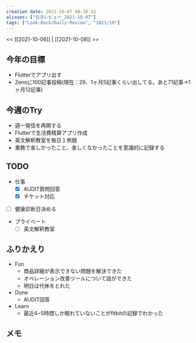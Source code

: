 ```yaml
---
creation date: 2021-10-07 08:38:42
aliases: ["日次レビュー_2021-10-07"]
tags: ["Look-Back/Daily-Review", "2021/10"]
---
```


<< [[2021-10-06]] | [[2021-10-08]] >>

## 今年の目標

- Flutterでアプリ出す
- Zennに100記事投稿(現在：29、1ヶ月5記事くらい出してる。あと71記事->1ヶ月12記事)

## 今週のTry

- 週一発信を再開する
- Flutterで生活費精算アプリ作成
- 英文解釈教室を毎日１例題
- 業務で楽しかったこと、楽しくなかったことを意識的に記録する

## TODO
- 仕事
   - [x] AUDIT質問回答
   - [x] チケット対応
 - [ ] 健康診断日決める
 - プライベート
   - [ ] 英文解釈教室

## ふりかえり

- Fun
  - 商品詳細が表示できない問題を解決できた
  - オペレーション改善ツールについて話ができた
  - 明日は代休をとれた
- Done
  - AUDIT回答
- Learn
  - 最近4~5時間しか眠れていないことがfitbitの記録でわかった

## メモ
